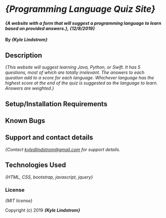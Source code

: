 # _{Programming Language Quiz Site}_

#### _{A website with a form that will suggest a programming language to learn based on provided answers.}, {12/8/2019}_

#### By _**{Kyle Lindstrom}**_

## Description

_{This website will suggest learning Java, Python, or Swift. It has 5 questions, most of which are totally irrelevant. The answers to each question add to a score for each language.  Whichever language has the highest score at the end of the quiz is suggested as the language to learn.  Answers are weighted.}_

## Setup/Installation Requirements



## Known Bugs



## Support and contact details

_{Contact kyledlindstrom@gmail.com for support details._

## Technologies Used

_{HTML, CSS, bootstrap, javascript, jquery}_

### License

*{MIT license}*

Copyright (c) 2019 **_{Kyle Lindstrom}_**

